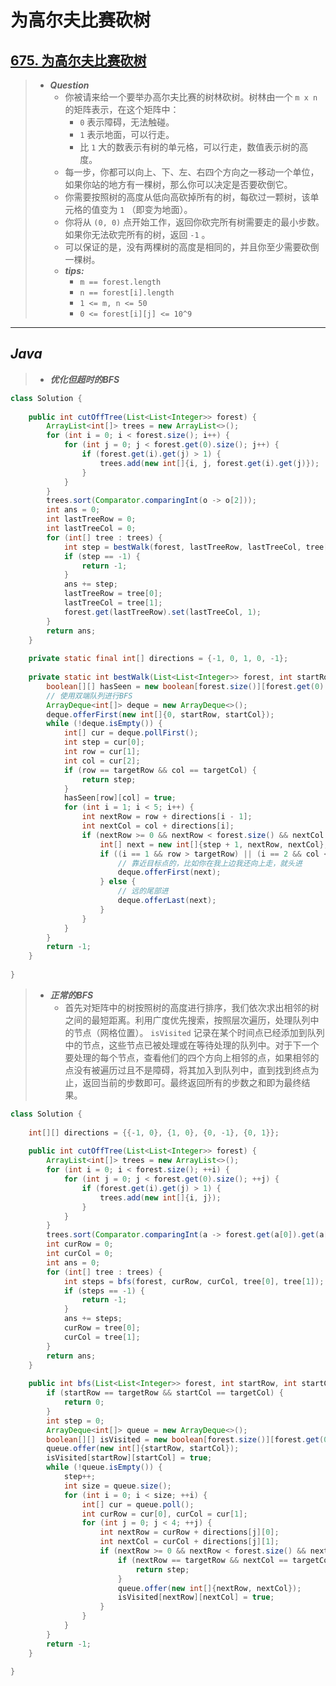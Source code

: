 # 为高尔夫比赛砍树

## [675. 为高尔夫比赛砍树](https://leetcode.cn/problems/cut-off-trees-for-golf-event/)

> - ***Question***
>   - 你被请来给一个要举办高尔夫比赛的树林砍树。树林由一个 `m x n` 的矩阵表示，在这个矩阵中：
>     - `0` 表示障碍，无法触碰。
>     - `1` 表示地面，可以行走。
>     - 比 `1` 大的数表示有树的单元格，可以行走，数值表示树的高度。
>   - 每一步，你都可以向上、下、左、右四个方向之一移动一个单位，如果你站的地方有一棵树，那么你可以决定是否要砍倒它。
>   - 你需要按照树的高度从低向高砍掉所有的树，每砍过一颗树，该单元格的值变为 `1` （即变为地面）。
>   - 你将从 `(0, 0)` 点开始工作，返回你砍完所有树需要走的最小步数。如果你无法砍完所有的树，返回 `-1` 。
>   - 可以保证的是，没有两棵树的高度是相同的，并且你至少需要砍倒一棵树。
>   - ***tips:***
>     - `m == forest.length`
>     - `n == forest[i].length`
>     - `1 <= m, n <= 50`
>     - `0 <= forest[i][j] <= 10^9`

---

## *Java*

> - ***优化但超时的BFS***

```java
class Solution {
    
    public int cutOffTree(List<List<Integer>> forest) {
        ArrayList<int[]> trees = new ArrayList<>();
        for (int i = 0; i < forest.size(); i++) {
            for (int j = 0; j < forest.get(0).size(); j++) {
                if (forest.get(i).get(j) > 1) {
                    trees.add(new int[]{i, j, forest.get(i).get(j)});
                }
            }
        }
        trees.sort(Comparator.comparingInt(o -> o[2]));
        int ans = 0;
        int lastTreeRow = 0;
        int lastTreeCol = 0;
        for (int[] tree : trees) {
            int step = bestWalk(forest, lastTreeRow, lastTreeCol, tree[0], tree[1]);
            if (step == -1) {
                return -1;
            }
            ans += step;
            lastTreeRow = tree[0];
            lastTreeCol = tree[1];
            forest.get(lastTreeRow).set(lastTreeCol, 1);
        }
        return ans;
    }
    
    private static final int[] directions = {-1, 0, 1, 0, -1};
    
    private static int bestWalk(List<List<Integer>> forest, int startRow, int startCol, int targetRow, int targetCol) {
        boolean[][] hasSeen = new boolean[forest.size()][forest.get(0).size()];
        // 使用双端队列进行BFS
        ArrayDeque<int[]> deque = new ArrayDeque<>();
        deque.offerFirst(new int[]{0, startRow, startCol});
        while (!deque.isEmpty()) {
            int[] cur = deque.pollFirst();
            int step = cur[0];
            int row = cur[1];
            int col = cur[2];
            if (row == targetRow && col == targetCol) {
                return step;
            }
            hasSeen[row][col] = true;
            for (int i = 1; i < 5; i++) {
                int nextRow = row + directions[i - 1];
                int nextCol = col + directions[i];
                if (nextRow >= 0 && nextRow < forest.size() && nextCol >= 0 && nextCol < forest.get(0).size() && !hasSeen[nextRow][nextCol] && forest.get(nextRow).get(nextCol) > 0) {
                    int[] next = new int[]{step + 1, nextRow, nextCol};
                    if ((i == 1 && row > targetRow) || (i == 2 && col < targetCol) || (i == 3 && row < targetRow) || (i == 4 && col > targetCol)) {
                        // 靠近目标点的，比如你在我上边我还向上走，就头进
                        deque.offerFirst(next);
                    } else {
                        // 远的尾部进
                        deque.offerLast(next);
                    }
                }
            }
        }
        return -1;
    }
    
}
```

> - ***正常的BFS***
>   - 首先对矩阵中的树按照树的高度进行排序，我们依次求出相邻的树之间的最短距离。利用广度优先搜索，按照层次遍历，处理队列中的节点（网格位置）。 `isVisited` 记录在某个时间点已经添加到队列中的节点，这些节点已被处理或在等待处理的队列中。对于下一个要处理的每个节点，查看他们的四个方向上相邻的点，如果相邻的点没有被遍历过且不是障碍，将其加入到队列中，直到找到终点为止，返回当前的步数即可。最终返回所有的步数之和即为最终结果。

```java
class Solution {
    
    int[][] directions = {{-1, 0}, {1, 0}, {0, -1}, {0, 1}};
    
    public int cutOffTree(List<List<Integer>> forest) {
        ArrayList<int[]> trees = new ArrayList<>();
        for (int i = 0; i < forest.size(); ++i) {
            for (int j = 0; j < forest.get(0).size(); ++j) {
                if (forest.get(i).get(j) > 1) {
                    trees.add(new int[]{i, j});
                }
            }
        }
        trees.sort(Comparator.comparingInt(a -> forest.get(a[0]).get(a[1])));
        int curRow = 0;
        int curCol = 0;
        int ans = 0;
        for (int[] tree : trees) {
            int steps = bfs(forest, curRow, curCol, tree[0], tree[1]);
            if (steps == -1) {
                return -1;
            }
            ans += steps;
            curRow = tree[0];
            curCol = tree[1];
        }
        return ans;
    }
    
    public int bfs(List<List<Integer>> forest, int startRow, int startCol, int targetRow, int targetCol) {
        if (startRow == targetRow && startCol == targetCol) {
            return 0;
        }
        int step = 0;
        ArrayDeque<int[]> queue = new ArrayDeque<>();
        boolean[][] isVisited = new boolean[forest.size()][forest.get(0).size()];
        queue.offer(new int[]{startRow, startCol});
        isVisited[startRow][startCol] = true;
        while (!queue.isEmpty()) {
            step++;
            int size = queue.size();
            for (int i = 0; i < size; ++i) {
                int[] cur = queue.poll();
                int curRow = cur[0], curCol = cur[1];
                for (int j = 0; j < 4; ++j) {
                    int nextRow = curRow + directions[j][0];
                    int nextCol = curCol + directions[j][1];
                    if (nextRow >= 0 && nextRow < forest.size() && nextCol >= 0 && nextCol < forest.get(0).size() && !isVisited[nextRow][nextCol] && forest.get(nextRow).get(nextCol) > 0) {
                        if (nextRow == targetRow && nextCol == targetCol) {
                            return step;
                        }
                        queue.offer(new int[]{nextRow, nextCol});
                        isVisited[nextRow][nextCol] = true;
                    }
                }
            }
        }
        return -1;
    }
    
}
```
